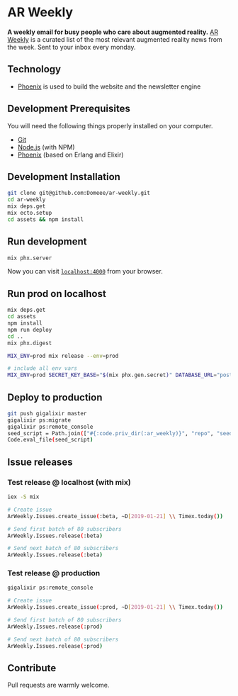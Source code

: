 # AR Weekly

**A weekly email for busy people who care about augmented reality.** [AR Weekly](https://ar-weekly.blog) is a curated list of the most relevant augmented reality news from the week. Sent to your inbox every monday.

## Technology

- [Phoenix](https://phoenixframework.org) is used to build the website and the newsletter engine

## Development Prerequisites

You will need the following things properly installed on your computer.

- [Git](https://git-scm.com)
- [Node.js](https://nodejs.org) (with NPM)
- [Phoenix](https://hexdocs.pm/phoenix/installation.html) (based on Erlang and Elixir)

## Development Installation

```sh
git clone git@github.com:Domeee/ar-weekly.git
cd ar-weekly
mix deps.get
mix ecto.setup
cd assets && npm install
```

## Run development

```sh
mix phx.server
```

Now you can visit [`localhost:4000`](http://localhost:4000) from your browser.

## Run prod on localhost

```sh
mix deps.get
cd assets
npm install
npm run deploy
cd ..
mix phx.digest

MIX_ENV=prod mix release --env=prod

# include all env vars
MIX_ENV=prod SECRET_KEY_BASE="$(mix phx.gen.secret)" DATABASE_URL="postgresql://postgres:postgres@localhost:5432/ar_weekly_dev" MY_HOSTNAME=ar-weekly.blog MY_COOKIE=secret REPLACE_OS_VARS=true CIPHER_KEYPHRASE=keyphrase CIPHER_IVPHRASE=ivphrase MAILGUN_API_KEY=api_key MY_NODE_NAME=ar_weekly@127.0.0.1 PORT=4000 \_build/prod/rel/ar_weekly/bin/ar_weekly foreground
```

## Deploy to production

```sh
git push gigalixir master
gigalixir ps:migrate
gigalixir ps:remote_console
seed_script = Path.join(["#{:code.priv_dir(:ar_weekly)}", "repo", "seeds.exs"])
Code.eval_file(seed_script)
```

## Issue releases

### Test release @ localhost (with mix)

```sh
iex -S mix

# Create issue
ArWeekly.Issues.create_issue(:beta, ~D[2019-01-21] \\ Timex.today())

# Send first batch of 80 subscribers
ArWeekly.Issues.release(:beta)

# Send next batch of 80 subscribers
ArWeekly.Issues.release(:beta)
```

### Test release @ production

```sh
gigalixir ps:remote_console

# Create issue
ArWeekly.Issues.create_issue(:prod, ~D[2019-01-21] \\ Timex.today())

# Send first batch of 80 subscribers
ArWeekly.Issues.release(:prod)

# Send next batch of 80 subscribers
ArWeekly.Issues.release(:prod)
```

## Contribute

Pull requests are warmly welcome.
